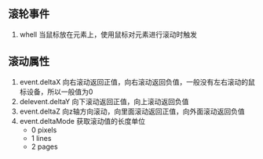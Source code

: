 
## 滚轮事件
1. whell 当鼠标放在元素上，使用鼠标对元素进行滚动时触发

## 滚动属性
1. event.deltaX 向右滚动返回正值，向右滚动返回负值，一般没有左右滚动的鼠标设备，所以一般值为0
2. delevent.deltaY 向下滚动返回正值，向上滚动返回负值
3. event.deltaZ 向z轴方向滚动，向里面滚动返回正值，向外面滚动返回负值
4. event.deltaMode 获取滚动值的长度单位
    * 0 pixels  
    * 1 lines
    * 2 pages